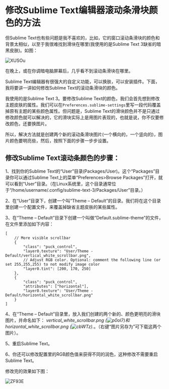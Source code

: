 # 修改Sublime Text编辑器滚动条滑块颜色的方法

但Sublime Text也有些问题是我不喜欢的，比如，它的窗口滚动条滑块的颜色和背景太相似，以至于我很难找到滑块在哪里(我使用的是Sublime Text 3缺省的暗黑皮肤)。如图：

![XUSOu](http://www.vaikan.com/wordpress/wp-content/uploads/2016/07/XUSOu.png)

在晚上，或在你调暗电脑屏幕后，几乎看不到滚动条滑块在哪里。

Sublime Text编辑器有很强大的自定义功能，可以换肤，可以安装插件。下面，我将要讲一讲如何修改Sublime Text的滚动条滑块的颜色。

我使用的是Sublime Text 3。要修改Sublime Text的颜色，我们会首先想到修改主题皮肤的属性。我们可以在`Preferences.sublime-settings`里写一段代码覆盖掉原有主题的某些颜色属性。但问题是，Sublime Text的滑块颜色并不是只通过修改颜色就可以解决的，它的滑块实际上是用图片表现的，也就是说，你不仅要修改颜色，还要换图片。

所以，解决方法就是创建两个新的滚动条滑块图片(一个横向的，一个竖向的)，图片颜色要明亮些，然后，按照下面的步骤一步步设置。

## 修改Sublime Text滚动条颜色的步骤：

1、找到你的Sublime Text的“User”目录(Packages/User)。这个“Packages”目录你可以通过Sublime Text上的菜单“Preferences>Browse Packages”打开，就可以看到“User”目录。（在Linux系统里，这个目录通常位于“/home/username/.config/sublime-text-3/Packages/User”目录。）

2、在“User”目录下，创建一个叫“Theme – Default”的目录。我们将在这个目录里创建一个配置文件，来覆盖掉缺省主题皮肤的某些属性。

3、在“Theme – Default”目录下创建一个叫做“Default.sublime-theme”的文件，在文件里添加如下内容：

```
[
    // More visible scrollbar
    {
        "class": "puck_control",
        "layer0.texture": "User/Theme - Default/vertical_white_scrollbar.png",
        // Adjust RGB color. Optional: comment the following line (or set 255,255,255) to not modify image color
        "layer0.tint": [200, 170, 250]
    },
    {
        "class": "puck_control",
        "attributes": ["horizontal"],
        "layer0.texture": "User/Theme - Default/horizontal_white_scrollbar.png"
    }
]
```

4、在“Theme – Default”目录里，放入我们创建的两个新的、颜色更明亮的滑块图片，并命名如下：
*vertical_white_scrollbar.png (![p0ol7](http://www.vaikan.com/wordpress/wp-content/uploads/2016/07/p0ol7.png))*和*horizontal_white_scrollbar.png (![cbWTz](http://www.vaikan.com/wordpress/wp-content/uploads/2016/07/cbWTz.png)).*。（右键“图片另存为”可下载这两个图片）。

5、重启Sublime Text。

6、你还可以修改配置里的RGB颜色值来获得不同的润色，这种修改不需要重启Sublime Text。

修改完的效果如下图：



![ZF93E](http://www.vaikan.com/wordpress/wp-content/uploads/2016/07/ZF93E.png)














